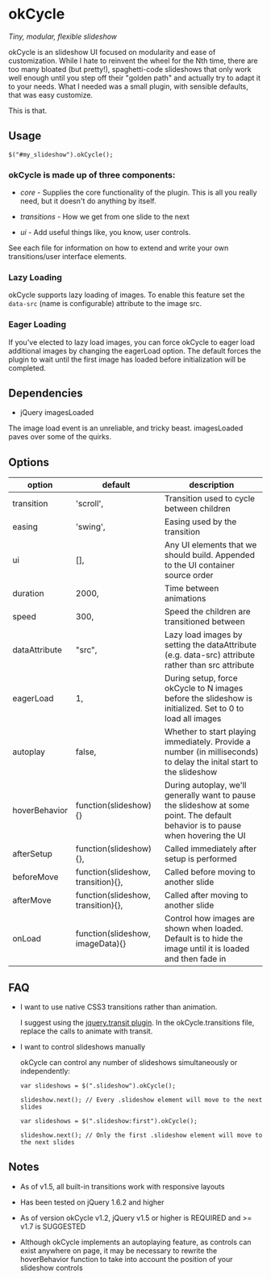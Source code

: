 # okCycle

*Tiny, modular, flexible slideshow* 

okCycle is an slideshow UI focused on modularity and ease of customization.
While I hate to reinvent the wheel for the Nth time, there are too many bloated
(but pretty!), spaghetti-code slideshows that only work well enough until you
step off their "golden path" and actually try to adapt it to your needs. What I
needed was a small plugin, with sensible defaults, that was easy customize. 

This is that.

## Usage

    $("#my_slideshow").okCycle();


### okCycle is made up of three components:

* *core* - Supplies the core functionality of the plugin. This is all you really need, but it doesn't do anything by itself.

* *transitions* - How we get from one slide to the next

* *ui* - Add useful things like, you know, user controls.

See each file for information on how to extend and write your own transitions/user interface elements.

### Lazy Loading

okCycle supports lazy loading of images. To enable this feature set the
`data-src` (name is configurable) attribute to the image src.

### Eager Loading

If you've elected to lazy load images, you can force okCycle to eager load
additional images by changing the eagerLoad option. The default forces the
plugin to wait until the first image has loaded before initialization will be
completed.


## Dependencies

 * jQuery imagesLoaded 

The image load event is an unreliable, and tricky beast. imagesLoaded paves over some of the quirks.

## Options

option           | default                            | description
---------------- | -----------------------------------|--------------
transition       | 'scroll',                          | Transition used to cycle between children
easing           | 'swing',                           | Easing used by the transition
ui               | [],                                | Any UI elements that we should build. Appended to the UI container source order
duration         | 2000,                              | Time between animations
speed            | 300,                               | Speed the children are transitioned between
dataAttribute    | "src",                             | Lazy load images by setting the dataAttribute (e.g. data-src) attribute rather than src attribute
eagerLoad        | 1,                                 | During setup, force okCycle to N images before the slideshow is initialized. Set to 0 to load all images
autoplay         | false,                             | Whether to start playing immediately. Provide a number (in milliseconds) to delay the inital start to the slideshow
hoverBehavior    | function(slideshow){}              | During autoplay, we'll generally want to pause the slideshow at some point. The default behavior is to pause when hovering the UI
afterSetup       | function(slideshow){},             | Called immediately after setup is performed
beforeMove       | function(slideshow, transition){}, | Called before moving to another slide
afterMove        | function(slideshow, transition){}, | Called after moving to another slide
onLoad           | function(slideshow, imageData){}   | Control how images are shown when loaded. Default is to hide the image until it is loaded and then fade in

## FAQ

* I want to use native CSS3 transitions rather than animation. 

  I suggest using the [jquery.transit plugin](https://github.com/rstacruz/jquery.transit). 
  In the okCycle.transitions file, replace the calls to animate with transit.

* I want to control slideshows manually

  okCycle can control any number of slideshows simultaneously or independently:

      var slideshows = $(".slideshow").okCycle();

      slideshow.next(); // Every .slideshow element will move to the next slides

      var slideshows = $(".slideshow:first").okCycle();

      slideshow.next(); // Only the first .slideshow element will move to the next slides

## Notes

* As of v1.5, all built-in transitions work with responsive layouts

* Has been tested on jQuery 1.6.2 and higher

* As of version okCycle v1.2, jQuery v1.5 or higher is REQUIRED and >= v1.7 is SUGGESTED

* Although okCycle implements an autoplaying feature, as controls can exist anywhere on
  page, it may be necessary to rewrite the hoverBehavior function to take into
  account the position of your slideshow controls 
